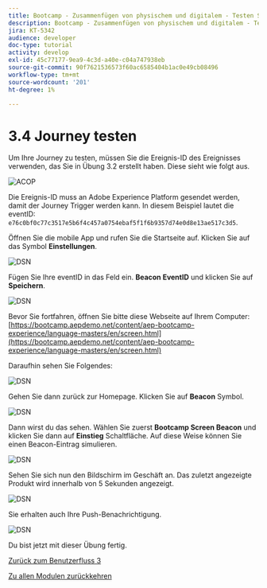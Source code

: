 ```yaml
---
title: Bootcamp - Zusammenfügen von physischem und digitalem - Testen Sie Ihre Journey
description: Bootcamp - Zusammenfügen von physischem und digitalem - Testen Sie Ihre Journey
jira: KT-5342
audience: developer
doc-type: tutorial
activity: develop
exl-id: 45c77177-9ea9-4c3d-a40e-c04a747938eb
source-git-commit: 90f7621536573f60ac6585404b1ac0e49cb08496
workflow-type: tm+mt
source-wordcount: '201'
ht-degree: 1%

---
```


# 3.4 Journey testen

Um Ihre Journey zu testen, müssen Sie die Ereignis-ID des Ereignisses verwenden, das Sie in Übung 3.2 erstellt haben. Diese sieht wie folgt aus.

![ACOP](./images/payloadeventID.png)

Die Ereignis-ID muss an Adobe Experience Platform gesendet werden, damit der Journey Trigger werden kann. In diesem Beispiel lautet die eventID:
`e76c0bf0c77c3517e5b6f4c457a0754ebaf5f1f6b9357d74e0d8e13ae517c3d5`.

Öffnen Sie die mobile App und rufen Sie die Startseite auf. Klicken Sie auf das Symbol **Einstellungen**.

![DSN](./images/appsett.png)

Fügen Sie Ihre eventID in das Feld ein. **Beacon EventID** und klicken Sie auf **Speichern**.

![DSN](./images/beacon1.png)

Bevor Sie fortfahren, öffnen Sie bitte diese Webseite auf Ihrem Computer: [https://bootcamp.aepdemo.net/content/aep-bootcamp-experience/language-masters/en/screen.html](https://bootcamp.aepdemo.net/content/aep-bootcamp-experience/language-masters/en/screen.html)

Daraufhin sehen Sie Folgendes:

![DSN](./images/screen1.png)

Gehen Sie dann zurück zur Homepage. Klicken Sie auf **Beacon** Symbol.

![DSN](./images/app23.png)

Dann wirst du das sehen. Wählen Sie zuerst **Bootcamp Screen Beacon** und klicken Sie dann auf **Einstieg** Schaltfläche. Auf diese Weise können Sie einen Beacon-Eintrag simulieren.

![DSN](./images/app21.png)

Sehen Sie sich nun den Bildschirm im Geschäft an. Das zuletzt angezeigte Produkt wird innerhalb von 5 Sekunden angezeigt.

![DSN](./images/beacon3.png)

Sie erhalten auch Ihre Push-Benachrichtigung.

![DSN](./images/beacon2.png)

Du bist jetzt mit dieser Übung fertig.

[Zurück zum Benutzerfluss 3](./uc3.md)

[Zu allen Modulen zurückkehren](../../overview.md)
